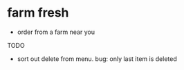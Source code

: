 # farm fresh

- order from a farm near you

TODO

- sort out delete from menu. bug: only last item is deleted
